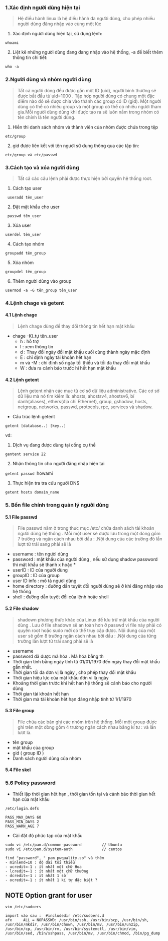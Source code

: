 ### 1.Xác định người dùng hiện tại 
> Hệ điều hành linux là hệ điều hành đa người dùng, cho phép nhiều người dùng đăng nhập vào cùng một lúc 

1. Xác định người dùng hiện tại, sử dụng lệnh:

` whoami `

2. Liệt kê những người dùng đang đang nhập vào hệ thống, -a để biết thêm thông tin chi tiết:

`who -a`

### 2.Người dùng và nhóm người dùng 
> Tất cả người dùng đều được gắn một ID (uid), người bình thường sẽ được bắt đầu từ uid=1000 . Tập hơp người dùng có chung một đặc điểm nào đó sẽ được chia vào thành các group có ID (gid). Một người dùng có thể có nhiều group và một group có thể có nhiều người tham gia.Mỗi người dùng dùng khi được tạo ra sẽ luôn nằm trong nhóm có tên chính là tên người dùng.

1. Hiển thi danh sách nhóm và thành viên của nhóm được chứa trong tệp

` etc/group `

2. gid được liên kết với tên người sử dụng thông qua các tập tin:

` etc/group và etc/passwd `

### 3.Cách tạo và xóa người dùng

> Tất cả các câu lệnh phải được thực hiện bởi quyền hệ thống root.

1. Cách tạo user

` useradd tên_user`

2. Đặt mật khẩu cho user

` passwd tên_user`

3. Xóa user

` userdel tên_user `

4. Cách tạo nhóm 

` groupadd tên_group `

5. Xóa nhóm 

` groupdel tên_group `

6. Thêm người dùng vào group 

` usermod -a -G tên_group tên_user `

### 4.Lệnh chage và getent

#### 4.1 Lệnh chage
> Lệnh chage dùng để thay đổi thông tin hết hạn mật khẩu

- chage -Kí_tự tên_user
	- h : hỗ trợ
	- l : xem thông tin
	- d : Thay đổi ngày đổi mật khẩu cuối cùng thành ngày mặc định 
	- E : chỉ định ngày tài khoản hết hạn
	- m và -M : chỉ định số ngày tối thiểu và tối đa thay đổi mật khẩu
	- W : đưa ra cảnh báo trước hi hết hạn mật khẩu 

#### 4.2 Lệnh getent

> Lệnh getent nhận các mục từ cơ sở dữ liệu administrative. Các cơ sở dữ liệu mà nó tìm kiếm là: ahosts, ahostsv4, ahostsv6, bí danh(aliases), ethers(địa chỉ Ethernet), group, gshadow, hosts, netgroup, networks, passwd, protocols, rpc, services và shadow.

- Cấu trúc lệnh getent 

` getent [database..] [key..] `

vd: 
1. DỊch vụ đang được dùng tại cổng cụ thể

`gentent service 22`

2. Nhận thông tin cho người đăng nhập hiện tại 

`getent passwd `howami` `

3. Thực hiện tra tra cứu người DNS

`getent hosts domain_name `

### 5. Bốn file chính trong quản lý người dùng 

#### 5.1 File passwd 

> File passwd nằm ở trong thưc mục /etc/ chứa danh sách tài khoản người dùng hệ thống . Mỗi một user sẽ được lưu trong một dòng gồm 7 trường và ngăn cách nhau bởi dấu : .Nội dung của các trường đó lần lượt từ trái sang phải sẽ là

- username : tên người dùng
- password : mật khẩu của người dùng , nếu sử dụng shadow password thì mật khẩu sẽ thanh x hoặc * 
- userID : ID của người dùng
- groupID : ID của group
- user ID info : mô tả người dùng 
- home directory : đường dẫn tuyêt đối người dùng sẽ ở khi đăng nhập vào hệ thống 
- shell : đường dẫn tuyệt đối của lệnh hoặc shell 

#### 5.2 File shadow 

> shadown phương thức khác của Linux để lưu trữ mật khẩu của người dùng . Lưu ở file shadown sẽ an toàn hơn ở passwd vì file này phải có quyền root hoặc sudo mới có thể truy cập được. Nội dung của một user sẽ gồm 8 trường ngăn cách nhau bởi dấu : .Nội dung của từng trường lần lượt từ trái sang phải sẽ là

- username
- password đã được mã hóa . Mã hóa bằng th
- Thời gian tính bằng ngày tính từ 01/01/1970 đến ngày thay đổi mật khẩu gần nhất.
- Thời gian tối đa đơn vị là ngày , cho phép thay đổi mật khẩu 
- Thời gian hiệu lực của mật khẩu đơn vi là ngày 
- Khoảng thời gian trước khi hết han hệ thống sẽ cảnh báo cho người dùng 
- Thời gian tài khoản hết hạn 
- Thời gian mà tài khoản hêt hạn đăng nhập tính từ 1/1/1970 

#### 5.3 File group 
> File chứa các bản ghi các nhóm trên hệ thống. Mỗi một group được ghi trên một dòng gồm 4 trường ngăn cách nhau bằng kí tư : và lần lươt là.

- tên group
- mật khẩu của group
- gid ( group ID )
- Danh sách người dùng của nhóm 

#### 5.4 File skel 

### 5.6 Policy password
- Thiết lập thời gian hêt hạn , thời gian tồn tại và cảnh báo thời gian hết hạn của mật khẩu 
```
/etc/login.defs

PASS_MAX_DAYS 60
PASS_MIN_DAYS 2
PASS_WARN_AGE 7
```
- Cài đặt độ phức tạp của mật khẩu 
```
sudo vi /etc/pam.d/common-password         // Ubuntu 
sudo vi /etc/pam.d/system-auth             // centos 
 
find "password", " pam_pwquality.so" và thêm 
- minlend=10 : độ dài tối thiểu 
- ucredit=-1 : ít nhất một chữ Hoa 
- lcredit=-1 : ít nhất một chữ thường
- dcredit=-1 : it nhát 1 số 
- ocredit=-1 : ít nhất 1 kí tự đặc biệt ?
```





## NOTE Option grant for user
```
vim /etc/sudoers

import vào sau :  #includedir /etc/sudoers.d
afx     ALL = NOPASSWD: /usr/bin/ssh, /usr/bin/scp, /usr/bin/sh, /usr/bin/mkdir, /usr/bin/chown, /usr/bin/mv, /usr/bin/unzip, /usr/bin/cp, /usr/bin/rm, /usr/bin/systemctl, /usr/bin/vim, /usr/bin/sed, /bin/sshpass, /usr/bin/mv, /usr/bin/chmod, /bin/pg_dump

```



